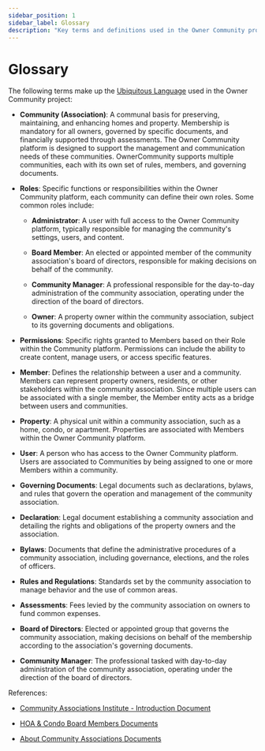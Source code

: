 ```yaml
---
sidebar_position: 1
sidebar_label: Glossary
description: "Key terms and definitions used in the Owner Community project."
---
```


# Glossary

The following  terms make up the [Ubiquitous Language][ubiquitous-language] used in the Owner Community project:


- **Community (Association)**: A communal basis for preserving, maintaining, and enhancing homes and property. Membership is mandatory for all owners, governed by specific documents, and financially supported through assessments. The Owner Community platform is designed to support the management and communication needs of these communities. OwnerCommunity supports multiple communities, each with its own set of rules, members, and governing documents.

- **Roles**: Specific functions or responsibilities within the Owner Community platform, each community can define their own roles. Some common roles include:

  - **Administrator**: A user with full access to the Owner Community platform, typically responsible for managing the community's settings, users, and content.
  
  - **Board Member**: An elected or appointed member of the community association's board of directors, responsible for making decisions on behalf of the community.
  
  - **Community Manager**: A professional responsible for the day-to-day administration of the community association, operating under the direction of the board of directors.

  - **Owner**: A property owner within the community association, subject to its governing documents and obligations.

- **Permissions**: Specific rights granted to Members based on their Role within the Community platform. Permissions can include the ability to create content, manage users, or access specific features.

- **Member**: Defines the relationship between a user and a community. Members can represent property owners, residents, or other stakeholders within the community association. Since multiple users can be associated with a single member, the Member entity acts as a bridge between users and communities.

- **Property**: A physical unit within a community association, such as a home, condo, or apartment. Properties are associated with Members  within the Owner Community platform.

- **User**: A person who has access to the Owner Community platform. Users are associated to Communities by being assigned to one or more Members within a community.

- **Governing Documents**: Legal documents such as declarations, bylaws, and rules that govern the operation and management of the community association.
  
- **Declaration**: Legal document establishing a community association and detailing the rights and obligations of the property owners and the association.
  
- **Bylaws**: Documents that define the administrative procedures of a community association, including governance, elections, and the roles of officers.
  
- **Rules and Regulations**: Standards set by the community association to manage behavior and the use of common areas.
  
- **Assessments**: Fees levied by the community association on owners to fund common expenses.
  
- **Board of Directors**: Elected or appointed group that governs the community association, making decisions on behalf of the membership according to the association's governing documents.
  
- **Community Manager**: The professional tasked with day-to-day administration of the community association, operating under the direction of the board of directors.


References:

- [Community Associations Institute - Introduction Document](https://www.caionline.org/AboutCommunityAssociations/About%20Comm%20Assns/introduction.pdf)

- [HOA & Condo Board Members Documents](https://www.caionline.org/HomeownerLeaders/ResourcesforResidentsandRealtors/Resources%20for%20Residents/Forms/AllItems.aspx)

- [About Community Associations Documents](https://www.caionline.org/AboutCommunityAssociations/About%20Comm%20Assns/Forms/AllItems.aspx)




[ubiquitous-language]: https://martinfowler.com/bliki/UbiquitousLanguage.html